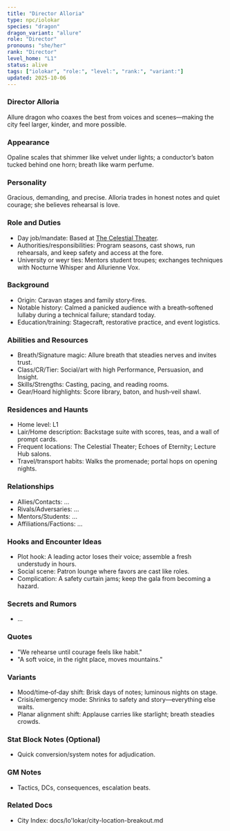 ```yaml
---
title: "Director Alloria"
type: npc/iolokar
species: "dragon"
dragon_variant: "allure"
role: "Director"
pronouns: "she/her"
rank: "Director"
level_home: "L1"
status: alive
tags: ["iolokar", "role:", "level:", "rank:", "variant:"]
updated: 2025-10-06
---
```

### Director Alloria

Allure dragon who coaxes the best from voices and scenes—making the city feel larger, kinder, and more possible.

### Appearance

Opaline scales that shimmer like velvet under lights; a conductor’s baton tucked behind one horn; breath like warm perfume.

### Personality

Gracious, demanding, and precise. Alloria trades in honest notes and quiet courage; she believes rehearsal is love.

### Role and Duties

- Day job/mandate: Based at [The Celestial Theater](docs/Io'lokar/Locations/the-celestial-theater.md).
- Authorities/responsibilities: Program seasons, cast shows, run rehearsals, and keep safety and access at the fore.
- University or weyr ties: Mentors student troupes; exchanges techniques with Nocturne Whisper and Allurienne Vox.

### Background

- Origin: Caravan stages and family story‑fires.
- Notable history: Calmed a panicked audience with a breath‑softened lullaby during a technical failure; standard today.
- Education/training: Stagecraft, restorative practice, and event logistics.

### Abilities and Resources

- Breath/Signature magic: Allure breath that steadies nerves and invites trust.
- Class/CR/Tier: Social/art with high Performance, Persuasion, and Insight.
- Skills/Strengths: Casting, pacing, and reading rooms.
- Gear/Hoard highlights: Score library, baton, and hush‑veil shawl.

### Residences and Haunts

- Home level: L1
- Lair/Home description: Backstage suite with scores, teas, and a wall of prompt cards.
- Frequent locations: The Celestial Theater; Echoes of Eternity; Lecture Hub salons.
- Travel/transport habits: Walks the promenade; portal hops on opening nights.

### Relationships

- Allies/Contacts: ...
- Rivals/Adversaries: ...
- Mentors/Students: ...
- Affiliations/Factions: ...

### Hooks and Encounter Ideas

- Plot hook: A leading actor loses their voice; assemble a fresh understudy in hours.
- Social scene: Patron lounge where favors are cast like roles.
- Complication: A safety curtain jams; keep the gala from becoming a hazard.

### Secrets and Rumors

- ...

### Quotes

- "We rehearse until courage feels like habit."
- "A soft voice, in the right place, moves mountains."

### Variants

- Mood/time‑of‑day shift: Brisk days of notes; luminous nights on stage.
- Crisis/emergency mode: Shrinks to safety and story—everything else waits.
- Planar alignment shift: Applause carries like starlight; breath steadies crowds.

### Stat Block Notes (Optional)

- Quick conversion/system notes for adjudication.

### GM Notes

- Tactics, DCs, consequences, escalation beats.

### Related Docs

- City Index: docs/Io'lokar/city-location-breakout.md
